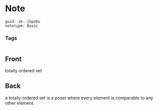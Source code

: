 # Note
```
guid: z6.-[bpzKv
notetype: Basic
```

### Tags
```
```

## Front
totally ordered set

## Back
a totally ordered set is a poset where every element is comparable to any other element.
